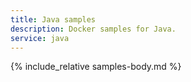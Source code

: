 ```yaml
---
title: Java samples
description: Docker samples for Java.
service: java
---
```


{% include_relative samples-body.md %}